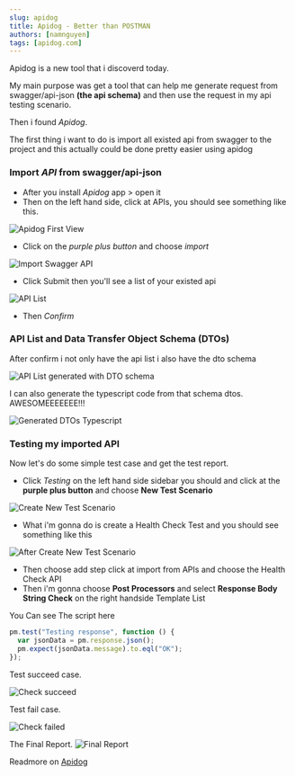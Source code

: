 ```yaml
---
slug: apidog
title: Apidog - Better than POSTMAN
authors: [namnguyen]
tags: [apidog.com]
---
```


Apidog is a new tool that i discoverd today.

My main purpose was get a tool that can help me generate request from swagger/api-json **(the api schema)** and then use the request in my api testing scenario.

Then i found _Apidog_.

<!--truncate-->

The first thing i want to do is import all existed api from swagger to the project and this actually could be done pretty easier using apidog

### Import _API_ from swagger/api-json

- After you install _Apidog_ app > open it
- Then on the left hand side, click at APIs, you should see something like this.

![Apidog First View](/img/20240124/api-first-view.png)

- Click on the _purple plus button_ and choose _import_

![Import Swagger API](/img/20240124/import-swagger-api.png)

- Click Submit then you'll see a list of your existed api

![API List](/img/20240124/api-list.png)

- Then _Confirm_

### API List and Data Transfer Object Schema (DTOs)

After confirm i not only have the api list i also have the dto schema

![API List generated with DTO schema](/img/20240124/api-list-generated-with-dto-schema.png)

I can also generate the typescript code from that schema dtos. AWESOMEEEEEEE!!!

![Generated DTOs Typescript](/img/20240124/generated-dto-typescript.png)

### Testing my imported API

Now let's do some simple test case and get the test report.

- Click _Testing_ on the left hand side sidebar you should and click at the **purple plus button** and choose **New Test Scenario**

![Create New Test Scenario](/img/20240124/create-new-test-scenario.png)

- What i'm gonna do is create a Health Check Test and you should see something like this

![After Create New Test Scenario](/img/20240124/after-create-new-test-scenario.png)

- Then choose add step click at import from APIs and choose the Health Check API
- Then i'm gonna choose **Post Processors** and select **Response Body String Check** on the right handside Template List

You Can see The script here

```js
pm.test("Testing response", function () {
  var jsonData = pm.response.json();
  pm.expect(jsonData.message).to.eql("OK");
});
```

Test succeed case.

![Check succeed](/img/20240124/assertion-succeed.png)

Test fail case.

![Check failed](/img/20240124/assertion-failed.png)

The Final Report.
![Final Report](/img/20240124/final-report.png)

Readmore on [Apidog](https://apidog.com/help/introduction/walk-through-apidog/)
